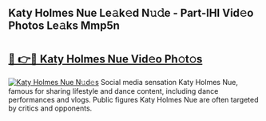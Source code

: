 ## Katy Holmes Nue Le𝚊k𝚎d N𝚞𝚍e - Part-lHI Vid𝚎o Photos Le𝚊ks Mmp5n

# <h2><a href="http://fb3i5n.evod.top/?m=Katy+Holmes+Nue">🔗 👉🔴 Katy Holmes Nue Vid𝚎o Ph𝚘t𝚘s</a></h2>

[![Katy Holmes Nue N𝚞d𝚎s](https://i.imgur.com/8V9OHl7.gif)](http://fb3i5n.evod.top/?m=Katy+Holmes+Nue)
Social media sensation Katy Holmes Nue, famous for sharing lifestyle and dance content, including dance performances and vlogs. Public figures Katy Holmes Nue are often targeted by critics and opponents. 
